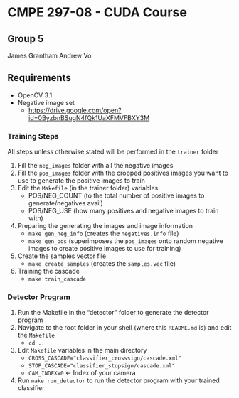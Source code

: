# CMPE 297-08 - CUDA Course
## Group 5

James Grantham
Andrew Vo

## Requirements

* OpenCV 3.1
* Negative image set
    - https://drive.google.com/open?id=0ByzbnBSugN4fQk1UaXFMVFBXY3M

### Training Steps

All steps unless otherwise stated will be performed in the `trainer` folder

1. Fill the `neg_images` folder with all the negative images
2. Fill the `pos_images` folder with the cropped positives images you want to use to generate the positive images to train
3. Edit the `Makefile` (in the trainer folder) variables: 
    * POS/NEG_COUNT (to the total number of positive images to generate/negatives avail)
    * POS/NEG_USE (how many positives and negative images to train with)
4. Preparing the generating the images and image information
    * `make gen_neg_info` (creates the `negatives.info` file)
    * `make gen_pos` (superimposes the `pos_images` onto random negative images to create positive images to use for training)
5. Create the samples vector file 
    * `make create_samples` (creates the `samples.vec` file)
6. Training the cascade 
    * `make train_cascade`

### Detector Program

1. Run the Makefile in the “detector” folder  to generate the detector program
2. Navigate to the root folder in your shell (where this `README.md` is) and edit the `Makefile`
    * `cd ..`
3. Edit `Makefile` variables in the main directory
    * `CROSS_CASCADE="classifier_crosssign/cascade.xml"`
    * `STOP_CASCADE="classifier_stopsign/cascade.xml"` 
    * `CAM_INDEX=0` <- Index of your camera
6. Run `make run_detector` to run the detector program with your trained classifier
